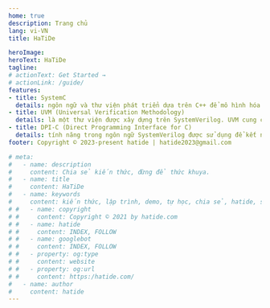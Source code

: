 ```yaml
---
home: true
description: Trang chủ
lang: vi-VN
title: HaTiDe

heroImage: 
heroText: HaTiDe
tagline: 
# actionText: Get Started →
# actionLink: /guide/
features:
- title: SystemC
  details: ngôn ngữ và thư viện phát triển dựa trên C++ để mô hình hóa thiết kế phần cứng. Nó được sử dụng để mô phỏng các hệ thống phức tạp, để kiểm tra và xác minh thiết kế trước khi triển khai thực tế. 
- title: UVM (Universal Verification Methodology)
  details: là một thư viện được xây dựng trên SystemVerilog. UVM cung cấp một tập hợp các khái niệm, lớp, và tiến trình để giúp kỹ sư kiểm tra xác minh chất lượng của thiết kế phần cứng trước khi sản xuất.
- title: DPI-C (Direct Programming Interface for C)
  details: tính năng trong ngôn ngữ SystemVerilog được sử dụng để kết nối giữa Verilog/SystemVerilog và C/C++.
footer: Copyright © 2023-present hatide | hatide2023@gmail.com

# meta:
#   - name: description
#     content: Chia sẻ kiến thức, đừng để thức khuya.
#   - name: title
#     content: HaTiDe
#   - name: keywords
#     content: kiến thức, lập trình, demo, tự học, chia sẻ, hatide, systemc, blog, uvm
# #   - name: copyright
# #     content: Copyright © 2021 by hatide.com
# #   - name: hatide
# #     content: INDEX, FOLLOW
# #   - name: googlebot
# #     content: INDEX, FOLLOW
# #   - property: og:type
# #     content: website
# #   - property: og:url
# #     content: https:/hatide.com/
#   - name: author
#     content: hatide
---
```

<all-posts />
